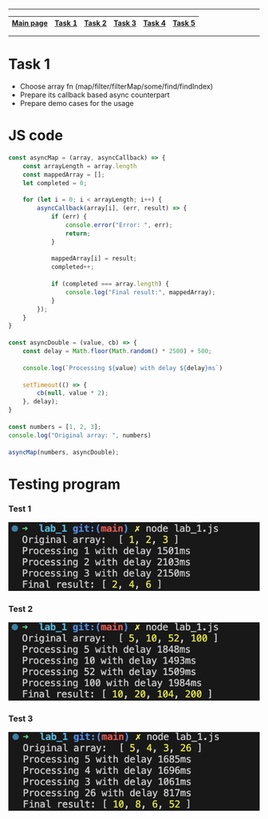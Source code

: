 
---
| [Main page](../) | [Task 1](../lab_1/) | [Task 2](../lab_2/) | [Task 3](../lab_3/) | [Task 4](../lab_4/) | [Task 5](../lab_5/) |
| --- | --- | --- | --- | --- | --- |
---

# Task 1
  * Choose array fn (map/filter/filterMap/some/find/findIndex)
  * Prepare its callback based async counterpart
  * Prepare demo cases for the usage

# JS code
```js
const asyncMap = (array, asyncCallback) => {
    const arrayLength = array.length
    const mappedArray = [];
    let completed = 0;

    for (let i = 0; i < arrayLength; i++) {
        asyncCallback(array[i], (err, result) => {
            if (err) {
                console.error("Error: ", err);
                return;
            }

            mappedArray[i] = result;
            completed++;

            if (completed === array.length) {
                console.log("Final result:", mappedArray);
            }
        });
    }
}

const asyncDouble = (value, cb) => {
    const delay = Math.floor(Math.random() * 2500) + 500;

    console.log(`Processing ${value} with delay ${delay}ms`)

    setTimeout(() => {
        cb(null, value * 2);
    }, delay);
}

const numbers = [1, 2, 3];
console.log("Original array: ", numbers)

asyncMap(numbers, asyncDouble);

```

# Testing program

### Test 1
<img src="./media/lab_1_test_1.png">

### Test 2
<img src="./media/lab_1_test_2.png">

### Test 3
<img src="./media/lab_1_test_3.png">
